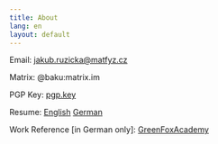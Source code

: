 ```yaml
---
title: About
lang: en
layout: default
---
```


Email: jakub.ruzicka@matfyz.cz

Matrix: @baku:matrix.im

PGP Key: [pgp.key](../pgp.key)

Resume: [English](../ruzicka-cv-english.pdf) [German](../ruzicka-cv-deutsch.pdf)

Work Reference [in German only]: [GreenFoxAcademy](../arbeitszeugnis.pdf)

